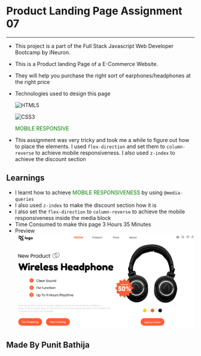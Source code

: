 # Product Landing Page Assignment 07

---

- This project is a part of the Full Stack Javascript Web Developer Bootcamp by iNeuron.
- This is a Product landing Page of a E-Commerce Website.
- They will help you purchase the right sort of earphones/headphones at the right price
- Technologies used to design this page

  ![HTML5](https://img.shields.io/badge/html5-%23E34F26.svg?style=for-the-badge&logo=html5&logoColor=white)

  ![CSS3](https://img.shields.io/badge/css3-%231572B6.svg?style=for-the-badge&logo=css3&logoColor=white)

  <p style="color: green">MOBILE RESPONSIVE</p>

- This assignment was very tricky and took me a while to figure out how to place the elements. I used `flex-direction` and set them to `column-reverse` to achieve mobile responsiveness. I also used `z-index` to achieve the discount section

## Learnings

- I learnt how to achieve <span style="color: green">MOBILE RESPONSIVENESS</span> by using `@media-queries`
- I also used `z-index` to make the discount section how it is
- I also set the `flex-direction` to `column-reverse` to achieve the mobile responsiveness inside the media block
- Time Consumed to make this page 3 Hours 35 Minutes
- Preview
  ![preview](./thumbnail.png)

## Made By Punit Bathija
